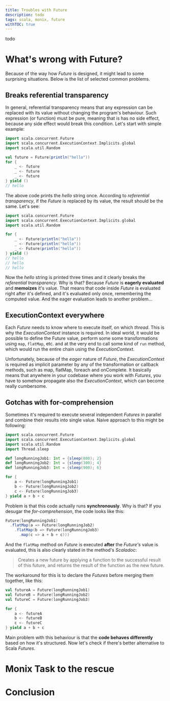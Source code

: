 ```yaml
---
title: Troubles with Future
description: todo
tags: scala, monix, future
withTOC: true
---
```


todo

# What's wrong with Future?
Because of the way how _Future_ is designed, it might lead to some surprising situations. Below is the list of selected common problems.

## Breaks referential transparency
In general, referential transparency means that any expression can be replaced with its value without changing the program's behaviour. Such expression (or function) must be pure, meaning that is has no side effect, because any side effect would break this condition. Let's start with simple example:

```scala
import scala.concurrent.Future
import scala.concurrent.ExecutionContext.Implicits.global
import scala.util.Random

val future = Future(println("hello"))
for {
    _ <- future
    _ <- future
    _ <- future
} yield ()
// hello
```

The above code prints the _hello_ string once. According to _referential transparency_, if the _Future_ is replaced by its value, the result should be the same. Let's see:

```scala
import scala.concurrent.Future
import scala.concurrent.ExecutionContext.Implicits.global
import scala.util.Random

for {
    _ <- Future(println("hello"))
    _ <- Future(println("hello"))
    _ <- Future(println("hello"))
} yield ()
// hello
// hello
// hello
```

Now the _hello_ string is printed three times and it clearly breaks the _referential transparency_. Why is that? Because _Future_ is __eagerly evaluated__ and __memoizes__ it's value. That means that code inside _Future_ is evaluated right after it's defined, and it's evaluated only once, remembering the computed value. And the eager evaluation leads to another problem...

## ExecutionContext everywhere
Each _Future_ needs to know where to execute itself, on which _thread_. This is why the _ExecutionContext_ instance is required. In ideal world, it would be possible to define the Future value, perform some some transformations using `map`, `flatMap`, etc. and at the very end to call some kind of `run` method, which would run the entire chain using the _ExecutionContext_.

Unfortunately, because of the _eager_ nature of _Future_, the _ExecutionContext_ is required as implicit parameter by any of the transformation or callback methods, such as map, flatMap, foreach and onComplete. It basically means that anywhere in your codebase where you work with _Futures_, you have to somehow propagate also the _ExecutionContext_, which can become really cumbersome.

## Gotchas with for-comprehension
Sometimes it's required to execute several independent _Futures_ in parallel and combine their results into single value. Naive approach to this might be following:

```scala
import scala.concurrent.Future
import scala.concurrent.ExecutionContext.Implicits.global
import scala.util.Random
import Thread.sleep

def longRunningJob1: Int = {sleep(800); 2}
def longRunningJob2: Int = {sleep(300); 4}
def longRunningJob3: Int = {sleep(900); 6}

for {
    a <- Future(longRunningJob1)
    b <- Future(longRunningJob2)
    c <- Future(longRunningJob3)
} yield a + b + c
```

Problem is that this code actually runs __synchronously__. Why is that? If you desugar the _for-comprehension_, the code looks like this:

```scala
Future(longRunningJob1)
  .flatMap(a => Future(longRunningJob2)
    .flatMap(b => Future(longRunningJob3)
      .map(c => a + b + c)))

```

And the `flatMap` method on _Future_ is executed __after__ the _Future's_ value is evaluated, this is also clearly stated in the method's _Scaladoc_:

> Creates a new future by applying a function to the successful result of this future, and returns the result of the function as the new future.

The workaround for this is to declare the _Futures_ before merging them together, like this:

```scala
val futureA = Future(longRunningJob1)
val futureB = Future(longRunningJob2)
val futureC = Future(longRunningJob3)

for {
    a <- futureA
    b <- futureB
    c <- futureC
} yield a + b + c
```

Main problem with this behaviour is that the __code behaves differently__ based on how it's structured. Now let's check if there's better alternative to Scala _Futures_.

# Monix Task to the rescue

# Conclusion


